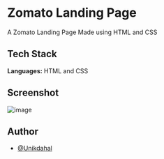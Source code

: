 # Zomato Landing Page

A Zomato Landing Page Made using HTML and CSS

## Tech Stack

**Languages:** HTML and CSS

## Screenshot

![image](https://user-images.githubusercontent.com/61407386/213444438-db26efe3-85a1-4e9f-ae56-4c65be042a7a.png)

## Author

- [@Unikdahal](https://www.github.com/unikdahal)
